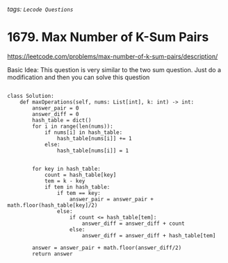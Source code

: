 ###### tags: `Lecode Questions`
# 1679. Max Number of K-Sum Pairs

https://leetcode.com/problems/max-number-of-k-sum-pairs/description/

Basic Idea:
This question is very similar to the two sum question. Just do a modification and then you can solve this question


```python=

class Solution:
    def maxOperations(self, nums: List[int], k: int) -> int:
        answer_pair = 0
        answer_diff = 0
        hash_table = dict()
        for i in range(len(nums)):
            if nums[i] in hash_table:
                hash_table[nums[i]] += 1
            else:
                hash_table[nums[i]] = 1
                
        
        for key in hash_table:
            count = hash_table[key]
            tem = k - key
            if tem in hash_table:
                if tem == key:
                    answer_pair = answer_pair + math.floor(hash_table[key]/2) 
                else:
                    if count <= hash_table[tem]:
                        answer_diff = answer_diff + count
                    else: 
                        answer_diff = answer_diff + hash_table[tem]
        
        answer = answer_pair + math.floor(answer_diff/2)
        return answer
                        

```
